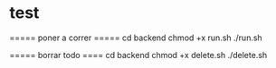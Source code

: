 # test

===== poner a correr =====
cd backend
chmod +x run.sh
./run.sh

===== borrar todo ====
cd backend
chmod +x delete.sh
./delete.sh
